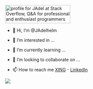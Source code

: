 <a href="https://stackoverflow.com/users/16236118/jadel"><img src="https://stackoverflow.com/users/flair/16236118.png" width="208" height="58" alt="profile for JAdel at Stack Overflow, Q&amp;A for professional and enthusiast programmers" title="profile for JAdel at Stack Overflow, Q&amp;A for professional and enthusiast programmers"></a>

<!-- - Kaggle: https://www.kaggle.com/jadelhelm -->
- 👋 Hi, I’m @JAdelhelm

- 👀 I’m interested in ...
- 🌱 I’m currently learning ...
- 💞️ I’m looking to collaborate on ...
- 📫 How to reach me [XING](https://www.xing.com/profile/Joerg_Adelhelm/cv) - [LinkedIn](https://www.linkedin.com/in/jadel-xyz/)

![](https://komarev.com/ghpvc/?username=JAdelhelme&color=brightgreen)

<!---
JAdelhelm/JAdelhelm is a ✨ special ✨ repository because its `README.md` (this file) appears on your GitHub profile.
You can click the Preview link to take a look at your changes.

- ☕ My [Website](https://joerg-adelhelm.de/) 
--->
